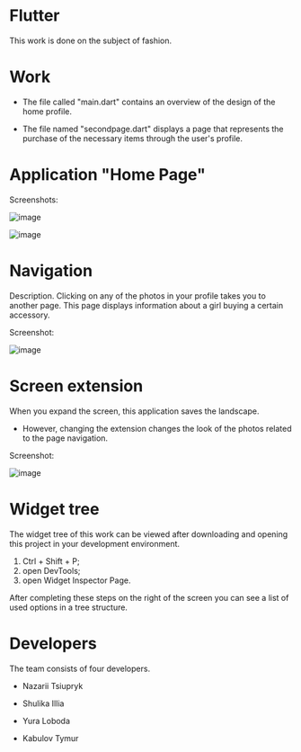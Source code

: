 # Flutter

This work is done on the subject of fashion. 

# Work

* The file called "main.dart" contains an overview of the design of the home profile.

* The file named "secondpage.dart" displays a page that represents the purchase of the necessary items through the user's profile.

# Application "Home Page"

Screenshots:

![image](https://user-images.githubusercontent.com/57871748/137684012-514e0bd5-0bc3-49a1-8ffd-5e418989c539.png)

![image](https://user-images.githubusercontent.com/57871748/137684130-703d1df4-d8af-406f-9d4d-43f4711505f2.png)

# Navigation

Description. Clicking on any of the photos in your profile takes you to another page. This page displays information about a girl buying a certain accessory.

Screenshot:

![image](https://user-images.githubusercontent.com/57871748/137684745-9f3b8dd5-b9df-44d4-be61-eecaabeeb908.png)


# Screen extension

When you expand the screen, this application saves the landscape.

* However, changing the extension changes the look of the photos related to the page navigation.

Screenshot:

![image](https://user-images.githubusercontent.com/57871748/137685168-2a22e69c-9a74-4f97-a33a-e2c8dbb4af87.png)


# Widget tree

The widget tree of this work can be viewed after downloading and opening this project in your development environment.

1. Ctrl + Shift + P;
2. open DevTools;
3. open Widget Inspector Page.

After completing these steps on the right of the screen you can see a list of used options in a tree structure.


# Developers

The team consists of four developers. 

* Nazarii Tsiupryk

* Shulika Illia

* Yura Loboda

* Kabulov Tymur


